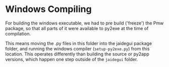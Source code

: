 Windows Compiling  
=================  

For building the windows executable, we had to pre build ('freeze') the Pmw package, so that all parts of it were available to 
py2exe at the time of compilation.  

This means moving the .py files in this folder into the jaidegui package folder, and running the windows compiler (`setup-py2exe.py`) from this location. This operates differently than building the source or py2app versions, which happen one step outside of the `jaidegui` folder.  
